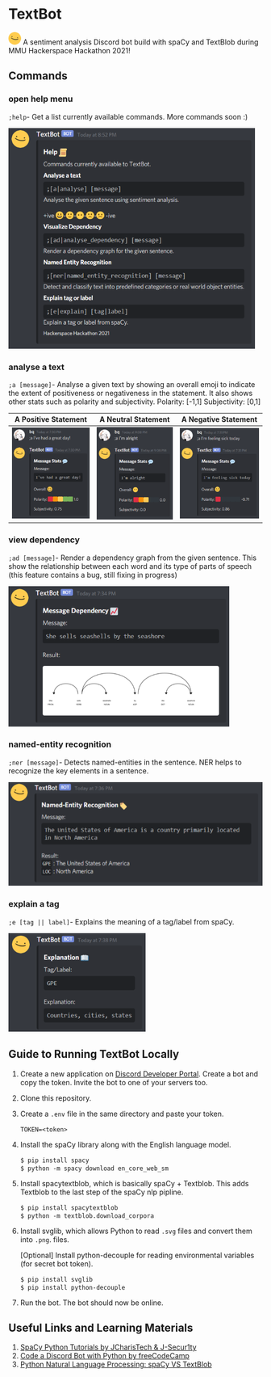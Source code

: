 # TextBot
![textbot](https://github.com/BingQuanChua/TextBot/blob/main/assets/textblob.png) A sentiment analysis Discord bot build with spaCy and TextBlob during MMU Hackerspace Hackathon 2021! 

## Commands

### open help menu
`;help`- Get a list currently available commands. More commands soon :)

<img src="assets/ss-help.PNG" alt="help menu">

### analyse a text
`;a [message]`- Analyse a given text by showing an overall emoji to indicate the extent of positiveness or negativeness in the statement. It also shows other stats such as polarity and subjectivity.
Polarity: [-1,1] 
Subjectivity: [0,1]

| A Positive Statement                                     | A Neutral Statement                                       | A Negative Statement                                      |
| -------------------------------------------------------- | --------------------------------------------------------- | --------------------------------------------------------- |
| <img src="assets/ss-a.PNG" alt="a1"> | <img src="assets/ss-a3.PNG" alt="a3"> | <img src="assets/ss-a2.PNG" alt="a2"> |

### view dependency 
`;ad [message]`- Render a dependency graph from the given sentence. This show the relationship between each word and its type of parts of speech (this feature contains a bug, still fixing in progress)

<img src="assets/ss-ad.PNG" alt="Dependency">

### named-entity recognition
`;ner [message]`- Detects named-entities in the sentence. NER helps to recognize the key elements in a sentence.

<img src="assets/ss-ner.PNG" alt="named entity recognition">

### explain a tag
`;e [tag || label]`- Explains the meaning of a tag/label from spaCy.

<img src="assets/ss-e.PNG" alt="explain a tag">



## Guide to Running TextBot Locally

1. Create a new application on [Discord Developer Portal](https://discord.com/developers/applications). Create a bot and copy the token. Invite the bot to one of your servers too.

2. Clone this repository.

3. Create a `.env` file in the same directory and paste your token.

   ```
   TOKEN=<token>
   ```

4. Install the spaCy library along with the English language model.

   ```
   $ pip install spacy
   $ python -m spacy download en_core_web_sm
   ```

5. Install spacytextblob, which is basically spaCy + Textblob. This adds Textblob to the last step of the spaCy nlp pipline.

   ```
   $ pip install spacytextblob   
   $ python -m textblob.download_corpora
   ```

6. Install svglib, which allows Python to read `.svg` files and convert them into `.png`. files.

   [Optional] Install python-decouple for reading environmental variables (for secret bot token).

   ```
   $ pip install svglib
   $ pip install python-decouple 
   ```

7. Run the bot. The bot should now be online. 



## Useful Links and Learning Materials

1. [SpaCy Python Tutorials by JCharisTech & J-Secur1ty](https://youtube.com/playlist?list=PLJ39kWiJXSiz1LK8d_fyxb7FTn4mBYOsD)
2. [Code a Discord Bot with Python by freeCodeCamp](https://www.youtube.com/watch?v=SPTfmiYiuok)
3. [Python Natural Language Processing: spaCy VS TextBlob](https://python.libhunt.com/compare-spacy-vs-textblob)
